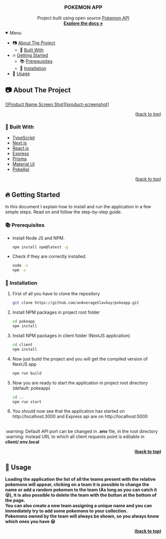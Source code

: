 

<div id="top"></div>

<!-- PROJECT LOGO -->
<br />
<div align="center">

<h3 align="center">POKEMON APP</h3>

  <p align="center">
    Project built using open source <a href="https://pokeapi.co">Pokemon API</a>
    <br />
    <a href="https://github.com/anAverageSlavGuy/readme-template"><strong>Explore the docs »</strong></a>
    <br />
  </p>
</div>



<!-- TABLE OF CONTENTS -->
<details open>
  <summary>Menu</summary>
  <ul>
    <li>
      📷 <a href="#-about-the-project">About The Project</a>
      <ul>
        <li>🔨 <a href="#-built-with">Built With</a></li>
      </ul>
    </li>
    <li>
      🔥 <a href="#-getting-started">Getting Started</a>
      <ul>
        <li>📚 <a href="#-prerequisites">Prerequisites</a></li>
        <li>🔧 <a href="#-installation">Installation</a></li>
      </ul>
    </li>
    <li>🚀 <a href="#-usage">Usage</a></li>
  </ul>
</details>


<!-- ABOUT THE PROJECT -->
## 📷 About The Project

[![Product Name Screen Shot][product-screenshot]](https://github.com/anAverageSlavGuy/pokeapp)

<p align="right">(<a href="#top">back to top</a>)</p>


### 🔨 Built With

* [TypeScript](https://www.typescriptlang.org/)
* [Next.js](https://nextjs.org/)
* [React.js](https://reactjs.org/)
* [Express](https://expressjs.com/)
* [Prisma](https://www.prisma.io/)
* [Material UI](https://mui.com/)
* [PokeApi](https://pokeapi.co/)

<p align="right">(<a href="#top">back to top</a>)</p> 

<!-- GETTING STARTED -->
## 🔥 Getting Started

In this document I explain how to install and run the application in a few simple steps.
Read on and follow the step-by-step guide.

### 📚 Prerequisites


* Install Node JS and NPM.
  ```sh
  npm install npm@latest -g
  ```
* Check if they are correctly installed.
  ```sh
  node -v
  npm -v
  ```

### 🔧 Installation

1. First of all you have to clone the repository
   ```sh
   git clone https://github.com/anAverageSlavGuy/pokeapp.git
   ```
2. Install NPM packages in project root folder
   ```sh
   cd pokeapp 
   npm install
   ```
3. Install NPM packages in client folder (NextJS application)
   ```sh
   cd client
   npm install
   ```
4. Now just build the project and you will get the compiled version of NextJS app 
   ```sh
   npm run build
   ```
5. Now you are ready to start the application in project root directory (default: pokeapp)
   ```sh
   cd ..
   npm run start
   ```
6. You should now see that the application has started on http://localhost:3000 and Express api are on http://localhost:5000
<br />
   :warning: Default API port can be changed in <b>.env</b> file, in the root directory
   <br/>
   :warning: Instead URL to which all client requests point is editable in <b>client/.env.local<b>

<p align="right">(<a href="#top">back to top</a>)</p>



<!-- USAGE EXAMPLES -->
## 🚀 Usage

Loading the application the list of all the teams present with the relative pokemons will appear, clicking on a team it is possible to change the name or add a random pokemon to the team (As long as you can catch it :stuck_out_tongue_winking_eye:), it is also possible to delete the team with the button at the bottom of the page.
<br/>
You can also create a new team assigning a unique name and you can immediately try to add some pokemons to your collection.
<br/>
Pokemons owned by the team will always be shown, so you always know which ones you have :smiley:

<p align="right">(<a href="#top">back to top</a>)</p>
  
[project-screenshot]: images/project-screenshot.png
